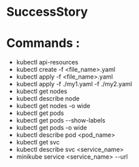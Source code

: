 # SuccessStory

# Commands :

* kubectl api-resources
* kubectl create -f <file_name>.yaml
* kubectl apply -f <file_name>.yaml
* kubectl apply -f ./my1.yaml -f ./my2.yaml
* kubectl get nodes
* kubectl describe node <nodename>
* kubectl get nodes -o wide  
* kubectl get pods
* kubectl get pods --show-labels
* kubectl get pods -o wide
* kubectl describe pod <pod_name>
* kubectl get svc
* kubectl describe svc <service_name>
* minikube service <service_name> --url

